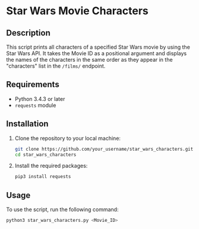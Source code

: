# Star Wars Movie Characters

## Description

This script prints all characters of a specified Star Wars movie by using the Star Wars API. It takes the Movie ID as a positional argument and displays the names of the characters in the same order as they appear in the "characters" list in the `/films/` endpoint.

## Requirements

- Python 3.4.3 or later
- `requests` module

## Installation

1. Clone the repository to your local machine:

    ```sh
    git clone https://github.com/your_username/star_wars_characters.git
    cd star_wars_characters
    ```

2. Install the required packages:

    ```sh
    pip3 install requests
    ```

## Usage

To use the script, run the following command:

```sh
python3 star_wars_characters.py <Movie_ID>

